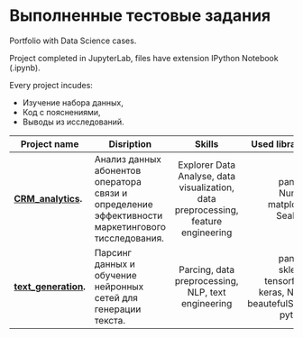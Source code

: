 # Выполненные тестовые задания

Portfolio with Data Science cases.

Project completed in JupyterLab, files have extension IPython Notebook (.ipynb).

Every project incudes:

* Изучение набора данных,
* Код с пояснениями,
* Выводы из исследований.

| Project name       | Disription           | Skills  | Used libraries  |
| ------------- | ------------- |:-------------:| -----:|
| **[CRM_analytics](CRM_analytics).** | Анализ данных абонентов оператора связи и определение эффективности маркетингового тисследования. | Explorer Data Analyse, data visualization, data preprocessing, feature engineering | pandas, NumPy, matplotlib, Seaborn|
| **[text_generation](text_generation).** | Парсинг данных и обучение нейронных сетей для генерации текста. | Parcing, data preprocessing, NLP, text engineering | pandas, sklearn, tensorflow, keras, NLTK, beautefulSoup, pytorch|
